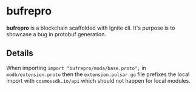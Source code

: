 # bufrepro

**bufrepro** is a blockchain scaffolded with Ignite cli. It's purpose is to showcase a bug in protobuf generation.

## Details

When importing `import "bufrepro/moda/base.proto";` in `modb/extension.proto` then the `extension.pulsar.go` file prefixes the local import with `cosmossdk.io/api` which should not happen for local modules.
